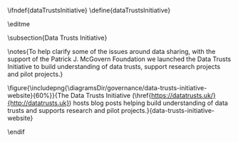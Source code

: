 \ifndef{dataTrustsInitiative}
\define{dataTrustsInitiative}

\editme

\subsection{Data Trusts Initiative}

\notes{To help clarify some of the issues around data sharing, with the support of the Patrick J. McGovern Foundation we launched the Data Trusts Initiative to build understanding of data trusts, support research projects and pilot projects.}

\figure{\includepng{\diagramsDir/governance/data-trusts-initiative-website}{60%}}{The Data Trusts Initiative (\href{https://datatrusts.uk/}{http://datatrusts.uk}) hosts blog posts helping build understanding of data trusts and supports research and pilot projects.}{data-trusts-initiative-website}

\endif
